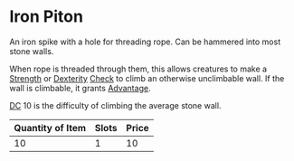 # Iron Piton

An iron spike with a hole for threading rope. Can be hammered into most stone walls.

When rope is threaded through them, this allows creatures to make a [Strength](../../../Player%20Characters/The%20Ability%20Scores/Strength.md) or [Dexterity](../../../Player%20Characters/The%20Ability%20Scores/Dexterity.md) [Check](../../../Game%20Procedures/Core%20Procedures/Check.md) to climb an otherwise unclimbable wall. If the wall is climbable, it grants [Advantage](../../../Game%20Procedures/Die%20Rolling%20Mechanics/Advantage.md).

[DC](../../../Game%20Procedures/Core%20Procedures/DC.md) 10 is the difficulty of climbing the average stone wall.

| Quantity of Item |  Slots | Price |
| ---------------- | ------ | ----- |
| 10               | 1      | 10    |
